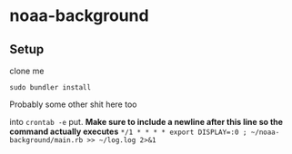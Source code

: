 # noaa-background


## Setup

clone me

`sudo bundler install`

Probably some other shit here too

into `crontab -e` put. **Make sure to include a newline after this line so the command actually executes**
```*/1 * * * * export DISPLAY=:0 ; ~/noaa-background/main.rb >> ~/log.log 2>&1```

